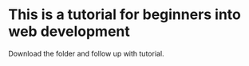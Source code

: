 # This is a tutorial for beginners into web development


Download the folder and follow up with tutorial.